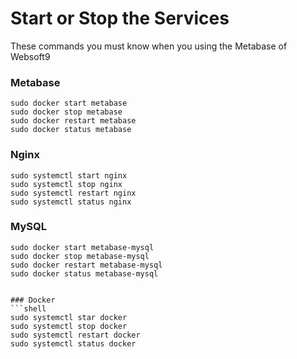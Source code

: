 # Start or Stop the Services

These commands you must know when you using the Metabase of Websoft9

### Metabase

```shell
sudo docker start metabase
sudo docker stop metabase
sudo docker restart metabase
sudo docker status metabase
```

### Nginx

```shell
sudo systemctl start nginx
sudo systemctl stop nginx
sudo systemctl restart nginx
sudo systemctl status nginx
```

### MySQL

```shell
sudo docker start metabase-mysql
sudo docker stop metabase-mysql
sudo docker restart metabase-mysql
sudo docker status metabase-mysql
```

```

### Docker
```shell
sudo systemctl star docker
sudo systemctl stop docker
sudo systemctl restart docker
sudo systemctl status docker
```